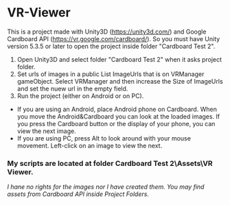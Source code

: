 # VR-Viewer

This is a project made with Unity3D (https://unity3d.com/) and Google Cardboard API (https://vr.google.com/cardboard/). So you must have Unity version 5.3.5 or later to open the project inside folder "Cardboard Test 2".

1. Open Unity3D and select folder "Cardboard Test 2" when it asks project folder.   
2. Set urls of images in a public List ImageUrls that is on VRManager gameObject. Select VRManager and then increase the Size of ImageUrls and set the nuew url in the empty field.    
3. Run the project (either on Android or on PC).   
* If you are using an Android, place Android phone on Cardboard. When you move the Android&Cardboard you can look at the loaded images. If you press the Cardboard button or the display of your phone, you can view the next image.   
* If you are using PC, press Alt to look around with your mouse movement. Left-click on an image to view the next.   

### My scripts are located at folder **Cardboard Test 2\Assets\VR Viewer**.     

*I hane no rights for the images nor I have created them. You may find assets from Cardboard API inside Project Folders.*  
